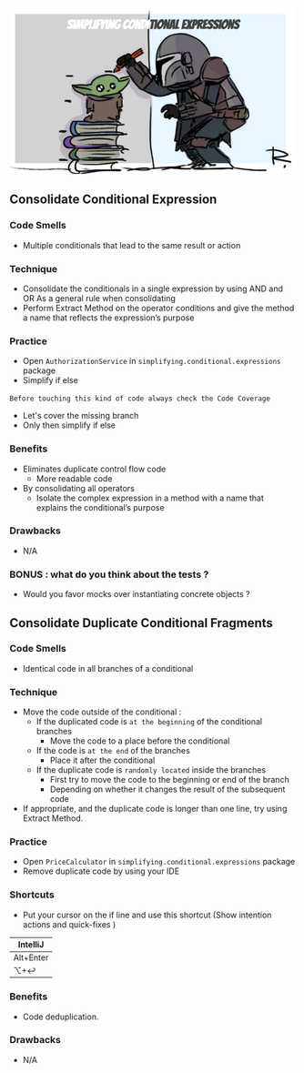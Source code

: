 ![refactoring-journey](img/4-simplifying-conditional-expressions.png)

## Consolidate Conditional Expression
### Code Smells
* Multiple conditionals that lead to the same result or action

### Technique
* Consolidate the conditionals in a single expression by using AND and OR As a general rule when consolidating
* Perform Extract Method on the operator conditions and give the method a name that reflects the expression’s purpose

### Practice
* Open `AuthorizationService` in `simplifying.conditional.expressions` package
* Simplify if else

`Before touching this kind of code always check the Code Coverage`
* Let's cover the missing branch
* Only then simplify if else

### Benefits
* Eliminates duplicate control flow code
    * More readable code  
* By consolidating all operators
    * Isolate the complex expression in a method with a name that explains the conditional’s purpose

### Drawbacks
* N/A

### BONUS : what do you think about the tests ?  
* Would you favor mocks over instantiating concrete objects ?

## Consolidate Duplicate Conditional Fragments
### Code Smells
* Identical code in all branches of a conditional

### Technique
* Move the code outside of the conditional :
    * If the duplicated code is `at the beginning` of the conditional branches
        * Move the code to a place before the conditional
    * If the code is `at the end` of the branches
        * Place it after the conditional
    * If the duplicate code is `randomly located`  inside the branches
        * First try to move the code to the beginning or end of the branch
        * Depending on whether it changes the result of the subsequent code
* If appropriate, and the duplicate code is longer than one line, try using Extract Method.

### Practice
* Open `PriceCalculator` in `simplifying.conditional.expressions` package
* Remove duplicate code by using your IDE

### Shortcuts
* Put your cursor on the if line and use this shortcut (Show intention actions and quick-fixes )

| IntelliJ |
|---|
| Alt+Enter |
| ⌥+↩ |

### Benefits
* Code deduplication.

### Drawbacks
* N/A